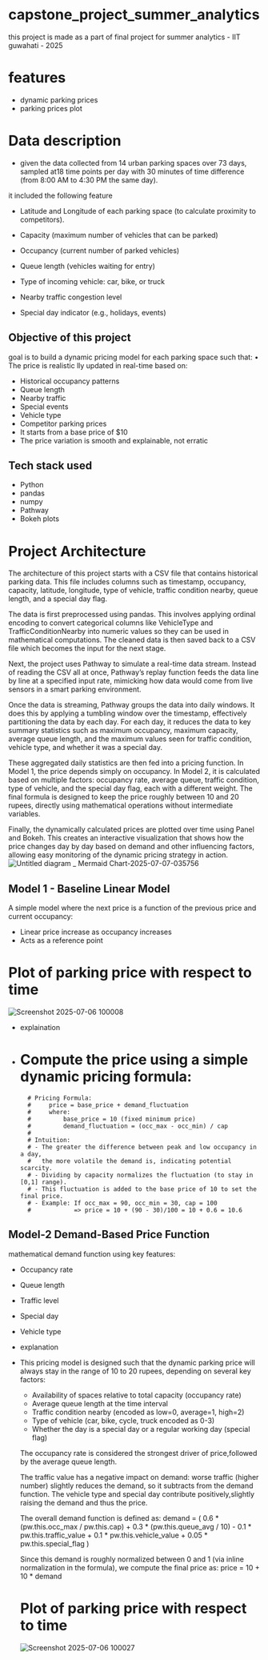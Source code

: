 # capstone_project_summer_analytics

this project is made as a part of final project for summer analytics - IIT guwahati - 2025

# features 
- dynamic parking prices
- parking prices plot 

# Data description 
- given the data collected from 14 urban parking spaces over 73 days, sampled at18 time points per day with 30 minutes of time difference (from 8:00 AM to 4:30
PM the same day).

it included the following feature 

- Latitude and Longitude of each parking space (to calculate proximity to competitors).
- Capacity (maximum number of vehicles that can be parked)
- Occupancy (current number of parked vehicles)
- Queue length (vehicles waiting for entry)
- Type of incoming vehicle: car, bike, or truck
- Nearby traffic congestion level

- Special day indicator (e.g., holidays, events)

## Objective of this project
goal is to build a dynamic pricing model for each parking space such that:
• The price is realistic
lly updated in real-time based on:
-  Historical occupancy patterns
-  Queue length
-  Nearby traffic
-  Special events
-  Vehicle type
-  Competitor parking prices
-  It starts from a base price of $10
-  The price variation is smooth and explainable, not erratic

## Tech stack used 
- Python 
- pandas 
- numpy 
- Pathway
- Bokeh plots
# Project Architecture
The architecture of this project starts with a CSV file that contains historical parking data. This file includes columns such as timestamp, occupancy, capacity, latitude, longitude, type of vehicle, traffic condition nearby, queue length, and a special day flag.

The data is first preprocessed using pandas. This involves applying ordinal encoding to convert categorical columns like VehicleType and TrafficConditionNearby into numeric values so they can be used in mathematical computations. The cleaned data is then saved back to a CSV file which becomes the input for the next stage.

Next, the project uses Pathway to simulate a real-time data stream. Instead of reading the CSV all at once, Pathway’s replay function feeds the data line by line at a specified input rate, mimicking how data would come from live sensors in a smart parking environment.

Once the data is streaming, Pathway groups the data into daily windows. It does this by applying a tumbling window over the timestamp, effectively partitioning the data by each day. For each day, it reduces the data to key summary statistics such as maximum occupancy, maximum capacity, average queue length, and the maximum values seen for traffic condition, vehicle type, and whether it was a special day.

These aggregated daily statistics are then fed into a pricing function. In Model 1, the price depends simply on occupancy. In Model 2, it is calculated based on multiple factors: occupancy rate, average queue, traffic condition, type of vehicle, and the special day flag, each with a different weight. The final formula is designed to keep the price roughly between 10 and 20 rupees, directly using mathematical operations without intermediate variables.

Finally, the dynamically calculated prices are plotted over time using Panel and Bokeh. This creates an interactive visualization that shows how the price changes day by day based on demand and other influencing factors, allowing easy monitoring of the dynamic pricing strategy in action.
![Untitled diagram _ Mermaid Chart-2025-07-07-035756](https://github.com/user-attachments/assets/e89a2629-975b-4c89-a3e0-8b480560be83)

## Model 1 - Baseline Linear Model
 A simple model where the next price is a function of the previous price and current
occupancy:
- Linear price increase as occupancy increases
- Acts as a reference point
# Plot of parking price with respect to time 
  ![Screenshot 2025-07-06 100008](https://github.com/user-attachments/assets/d6c1c323-4d90-40d9-9425-a954df116e38)

- explaination
- # Compute the price using a simple dynamic pricing formula:
        # Pricing Formula:
        #     price = base_price + demand_fluctuation
        #     where:
        #         base_price = 10 (fixed minimum price)
        #         demand_fluctuation = (occ_max - occ_min) / cap
        #
        # Intuition:
        # - The greater the difference between peak and low occupancy in a day,
        #   the more volatile the demand is, indicating potential scarcity.
        # - Dividing by capacity normalizes the fluctuation (to stay in [0,1] range).
        # - This fluctuation is added to the base price of 10 to set the final price.
        # - Example: If occ_max = 90, occ_min = 30, cap = 100
        #            => price = 10 + (90 - 30)/100 = 10 + 0.6 = 10.6

## Model-2 Demand-Based Price Function

mathematical demand function using key features:
- Occupancy rate
- Queue length
- Traffic level
- Special day
- Vehicle type

- explanation
  
- This pricing model is designed such that the dynamic parking price will always stay
  in the range of 10 to 20 rupees, depending on several key factors:
 
  - Availability of spaces relative to total capacity (occupancy rate)
  - Average queue length at the time interval
  - Traffic condition nearby (encoded as low=0, average=1, high=2)
  - Type of vehicle (car, bike, cycle, truck encoded as 0-3)
  - Whether the day is a special day or a regular working day (special flag)
 
  The occupancy rate is considered the strongest driver of price,followed by the average queue length.
 
  The traffic value has a negative impact on demand: worse traffic (higher number) slightly reduces the demand, so it subtracts from the demand function.
  The vehicle type and special day contribute positively,slightly raising the demand and thus the price.
 
  The overall demand function is defined as:
  demand = (
     0.6 * (pw.this.occ_max / pw.this.cap) +
     0.3 * (pw.this.queue_avg / 10) -
     0.1 * pw.this.traffic_value +
     0.1 * pw.this.vehicle_value +
     0.05 * pw.this.special_flag
  )
 
  Since this demand is roughly normalized between 0 and 1 (via inline normalization in the formula), we compute the final price as: price = 10 + 10 * demand
  
  # Plot of parking price with respect to time
   ![Screenshot 2025-07-06 100027](https://github.com/user-attachments/assets/64eeb606-1b55-4e05-ace4-99a951a58591)



